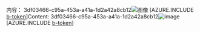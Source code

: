 <span data-ttu-id="5e4b6-101">内容： 3df03466-c95a-453a-a41a-1d2a42a8cb12![图像](821e071a-6e35-427c-94d6-f64b636f7196.png)
[AZURE.INCLUDE [b-token](b9a88d49-a48d-4521-b3a4-10549be3a292.md)]</span><span class="sxs-lookup"><span data-stu-id="5e4b6-101">Content: 3df03466-c95a-453a-a41a-1d2a42a8cb12![image](821e071a-6e35-427c-94d6-f64b636f7196.png)
[AZURE.INCLUDE [b-token](b9a88d49-a48d-4521-b3a4-10549be3a292.md)]</span></span>
